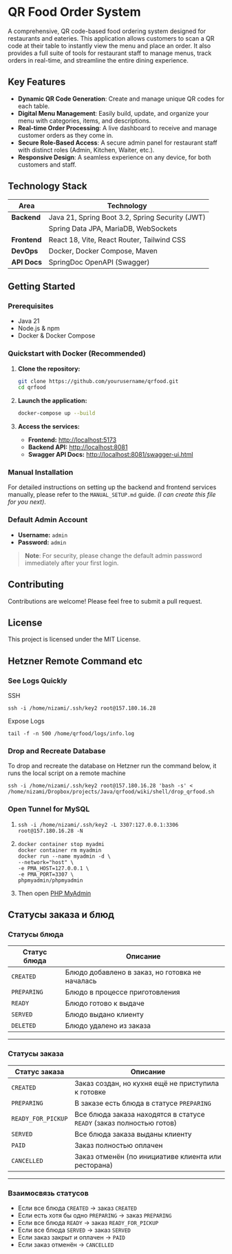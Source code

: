 # QR Food Order System

A comprehensive, QR code-based food ordering system designed for restaurants and eateries. This application allows customers to scan a QR code at their table to instantly view the menu and place an order. It also provides a full suite of tools for restaurant staff to manage menus, track orders in real-time, and streamline the entire dining experience.

## Key Features

- **Dynamic QR Code Generation**: Create and manage unique QR codes for each table.
- **Digital Menu Management**: Easily build, update, and organize your menu with categories, items, and descriptions.
- **Real-time Order Processing**: A live dashboard to receive and manage customer orders as they come in.
- **Secure Role-Based Access**: A secure admin panel for restaurant staff with distinct roles (Admin, Kitchen, Waiter, etc.).
- **Responsive Design**: A seamless experience on any device, for both customers and staff.

## Technology Stack

| Area      | Technology                                       |
|-----------|--------------------------------------------------|
| **Backend**   | Java 21, Spring Boot 3.2, Spring Security (JWT)  |
|           | Spring Data JPA, MariaDB, WebSockets             |
| **Frontend**  | React 18, Vite, React Router, Tailwind CSS       |
| **DevOps**    | Docker, Docker Compose, Maven                    |
| **API Docs**  | SpringDoc OpenAPI (Swagger)                      |

## Getting Started

### Prerequisites
- Java 21
- Node.js & npm
- Docker & Docker Compose

### Quickstart with Docker (Recommended)
1.  **Clone the repository:**
    ```bash
    git clone https://github.com/yourusername/qrfood.git
    cd qrfood
    ```

2.  **Launch the application:**
    ```bash
    docker-compose up --build
    ```

3.  **Access the services:**
    - **Frontend:** [http://localhost:5173](http://localhost:5173)
    - **Backend API:** [http://localhost:8081](http://localhost:8081)
    - **Swagger API Docs:** [http://localhost:8081/swagger-ui.html](http://localhost:8081/swagger-ui.html)

### Manual Installation
For detailed instructions on setting up the backend and frontend services manually, please refer to the `MANUAL_SETUP.md` guide. *(I can create this file for you next)*.

### Default Admin Account
-   **Username:** `admin`
-   **Password:** `admin`

> **Note**: For security, please change the default admin password immediately after your first login.

## Contributing
Contributions are welcome! Please feel free to submit a pull request.

## License
This project is licensed under the MIT License.

## Hetzner Remote Command etc

### See Logs Quickly

SSH
``` 
ssh -i /home/nizami/.ssh/key2 root@157.180.16.28
```

Expose Logs
```
tail -f -n 500 /home/qrfood/logs/info.log
```


### Drop and Recreate Database

To drop and recreate the database on Hetzner run the command below, it runs the local script on a remote machine
```
ssh -i /home/nizami/.ssh/key2 root@157.180.16.28 'bash -s' < /home/nizami/Dropbox/projects/Java/qrfood/wiki/shell/drop_qrfood.sh
```

### Open Tunnel for MySQL

1. ````
   ssh -i /home/nizami/.ssh/key2 -L 3307:127.0.0.1:3306 root@157.180.16.28 -N
   ````
2. ````
   docker container stop myadmi
   docker container rm myadmin
   docker run --name myadmin -d \
   --network="host" \
   -e PMA_HOST=127.0.0.1 \
   -e PMA_PORT=3307 \
   phpmyadmin/phpmyadmin
   ````
4. Then open [PHP MyAdmin](http://localhost)


## Статусы заказа и блюд

### Статусы блюда
| Статус блюда  | Описание                                   |
|---------------|---------------------------------------------|
| `CREATED`     | Блюдо добавлено в заказ, но готовка не началась |
| `PREPARING`   | Блюдо в процессе приготовления              |
| `READY`       | Блюдо готово к выдаче                       |
| `SERVED`      | Блюдо выдано клиенту                        |
| `DELETED`     | Блюдо удалено из заказа                     |

---

### Статусы заказа
| Статус заказа       | Описание                                                                 |
|---------------------|---------------------------------------------------------------------------|
| `CREATED`           | Заказ создан, но кухня ещё не приступила к готовке                        |
| `PREPARING`       | В заказе есть блюда в статусе `PREPARING`                                |
| `READY_FOR_PICKUP`  | Все блюда заказа находятся в статусе `READY` (заказ полностью готов)      |
| `SERVED`            | Все блюда заказа выданы клиенту                                           |
| `PAID`              | Заказ полностью оплачен                                                  |
| `CANCELLED`         | Заказ отменён (по инициативе клиента или ресторана)                       |

---

### Взаимосвязь статусов

- Если все блюда `CREATED` → заказ `CREATED`
- Если есть хотя бы одно `PREPARING` → заказ `PREPARING`
- Если все блюда `READY` → заказ `READY_FOR_PICKUP`
- Если все блюда `SERVED` → заказ `SERVED`
- Если заказ закрыт и оплачен → `PAID`
- Если заказ отменён → `CANCELLED`  
